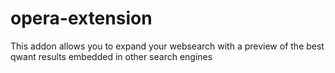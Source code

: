 opera-extension
===============

This addon allows you to expand your websearch with a preview of the best qwant results embedded in other search engines

